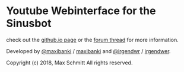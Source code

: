 # Youtube Webinterface for the Sinusbot

check out the [github.io page](http://maxibanki.github.io/YoutubeWebinterface/) or the [forum thread](https://forum.sinusbot.com/resources/youtube-webinterface.95) for more information.

Developed by [@maxibanki](https://github.com/maxibanki) / [maxibanki](https://forum.sinusbot.com/members/maxibanki.1901/) and [@irgendwr](https://github.com/irgendwr) / [irgendwer](https://forum.sinusbot.com/members/irgendwer.1213/).

Copyright (c) 2018, Max Schmitt
All rights reserved.
